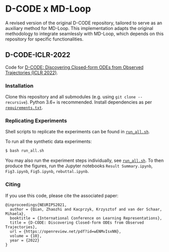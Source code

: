 # D-CODE x MD-Loop
A revised version of the original D-CODE repository, tailored to serve as an auxiliary method for MD-Loop. This implementation adapts the original methodology to integrate seamlessly with MD-Loop, which depends on this repository for specific functionalities.


## D-CODE-ICLR-2022
Code for [D-CODE: Discovering Closed-form ODEs from Observed Trajectories (ICLR 2022)](https://openreview.net/forum?id=wENMvIsxNN).


### Installation

Clone this repository and all submodules (e.g. using `git clone --recursive`).
Python 3.6+ is recommended. Install dependencies as per [`requirements.txt`](./requirements.txt).

### Replicating Experiments

Shell scripts to replicate the experiments can be found in [`run_all.sh`](./run_all.sh).

To run all the synthetic data experiments:
```bash
$ bash run_all.sh
```
You may also run the experiment steps individually, see [`run_all.sh`](./run_all.sh). 
To then produce the figures, run the Jupyter notebooks `Result Summary.ipynb`, `Fig3.ipynb`, `Fig5.ipynb`, `rebuttal.ipynb`.


### Citing

If you use this code, please cite the associated paper:

```
@inproceedings{NEURIPS2021,
  author = {Qian, Zhaozhi and Kacprzyk, Krzysztof and van der Schaar, Mihaela},
  booktitle = {International Conference on Learning Representations},
  title = {D-CODE: Discovering Closed-form ODEs from Observed Trajectories},
  url = {https://openreview.net/pdf?id=wENMvIsxNN},
  volume = {10},
  year = {2022}
}
```
